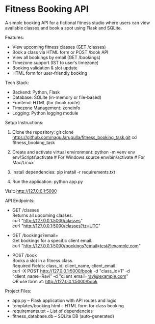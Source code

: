 # Fitness Booking API

A simple booking API for a fictional fitness studio where users can view available classes and book a spot using Flask and SQLite.

Features:
- View upcoming fitness classes (GET /classes)
- Book a class via HTML form or POST /book API
- View all bookings by email (GET /bookings)
- Timezone support (IST to user’s timezone)
- Booking validation & slot update
- HTML form for user-friendly booking

Tech Stack:
- Backend: Python, Flask
- Database: SQLite (in-memory or file-based)
- Frontend: HTML (for /book route)
- Timezone Management: zoneinfo
- Logging: Python logging module

Setup Instructions:
1. Clone the repository:
   git clone https://github.com/naguJarugulla/fitness_booking_task.git
   cd fitness_booking_task

2. Create and activate virtual environment:
   python -m venv env
   env\Scripts\activate     # For Windows
   source env/bin/activate  # For Mac/Linux

3. Install dependencies:
   pip install -r requirements.txt

4. Run the application:
   python app.py

Visit: http://127.0.0.1:5000

API Endpoints:
- GET /classes  
  Returns all upcoming classes.  
  curl "http://127.0.0.1:5000/classes"  
  curl "http://127.0.0.1:5000/classes?tz=UTC"  

- GET /bookings?email=<email>  
  Get bookings for a specific client email.  
  curl "http://127.0.0.1:5000/bookings?email=test@example.com"  

- POST /book  
  Books a slot in a fitness class.  
  Required Fields: class_id, client_name, client_email  
  curl -X POST http://127.0.0.1:5000/book -d "class_id=1" -d "client_name=Ravi" -d "client_email=ravi@example.com"  
  OR use form at: http://127.0.0.1:5000/book  

Project Files:
- app.py – Flask application with API routes and logic
- templates/booking.html – HTML form for class booking
- requirements.txt – List of dependencies
- fitness_database.db – SQLite DB (auto-generated)

